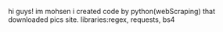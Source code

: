 hi guys!
im mohsen 
i created code by python(webScraping) that downloaded pics site.
libraries:regex, requests, bs4

